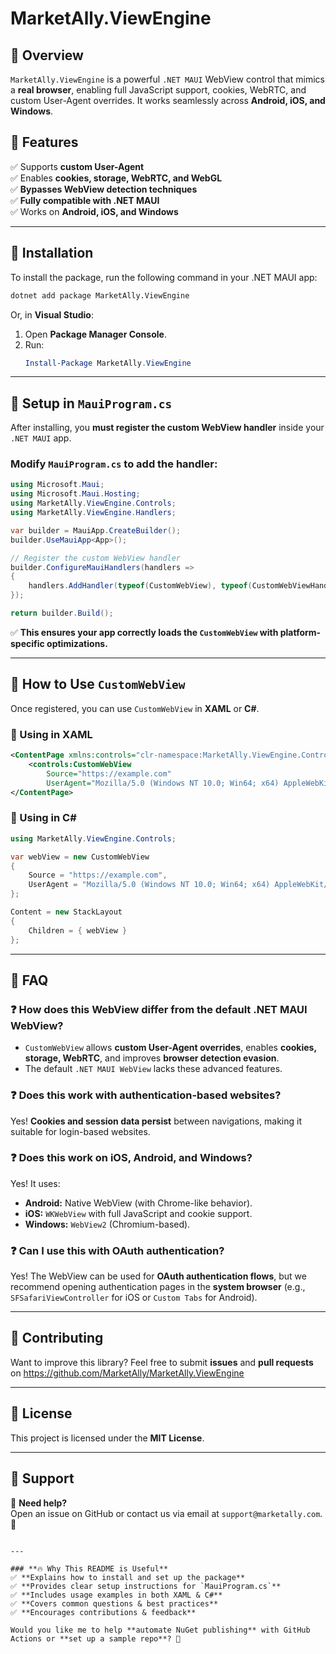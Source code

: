 # MarketAlly.ViewEngine

## 📢 Overview
`MarketAlly.ViewEngine` is a powerful `.NET MAUI` WebView control that mimics a **real browser**, enabling full JavaScript support, cookies, WebRTC, and custom User-Agent overrides. It works seamlessly across **Android, iOS, and Windows**.

## 🚀 Features
✅ Supports **custom User-Agent**  
✅ Enables **cookies, storage, WebRTC, and WebGL**  
✅ **Bypasses WebView detection techniques**  
✅ **Fully compatible with .NET MAUI**  
✅ Works on **Android, iOS, and Windows**  

---

## **📌 Installation**
To install the package, run the following command in your .NET MAUI app:
```sh
dotnet add package MarketAlly.ViewEngine
```
Or, in **Visual Studio**:
1. Open **Package Manager Console**.
2. Run:
   ```powershell
   Install-Package MarketAlly.ViewEngine
   ```

---

## **📌 Setup in `MauiProgram.cs`**
After installing, you **must register the custom WebView handler** inside your `.NET MAUI` app.

### **Modify `MauiProgram.cs` to add the handler:**
```csharp
using Microsoft.Maui;
using Microsoft.Maui.Hosting;
using MarketAlly.ViewEngine.Controls;
using MarketAlly.ViewEngine.Handlers;

var builder = MauiApp.CreateBuilder();
builder.UseMauiApp<App>();

// Register the custom WebView handler
builder.ConfigureMauiHandlers(handlers =>
{
    handlers.AddHandler(typeof(CustomWebView), typeof(CustomWebViewHandler));
});

return builder.Build();
```
✅ **This ensures your app correctly loads the `CustomWebView` with platform-specific optimizations.**

---

## **📌 How to Use `CustomWebView`**
Once registered, you can use `CustomWebView` in **XAML** or **C#**.

### **🔹 Using in XAML**
```xml
<ContentPage xmlns:controls="clr-namespace:MarketAlly.ViewEngine.Controls;assembly=MarketAlly.ViewEngine">
    <controls:CustomWebView 
        Source="https://example.com"
        UserAgent="Mozilla/5.0 (Windows NT 10.0; Win64; x64) AppleWebKit/537.36 (KHTML, like Gecko) Chrome/120.0.0.0 Safari/537.36"/>
</ContentPage>
```

### **🔹 Using in C#**
```csharp
using MarketAlly.ViewEngine.Controls;

var webView = new CustomWebView
{
    Source = "https://example.com",
    UserAgent = "Mozilla/5.0 (Windows NT 10.0; Win64; x64) AppleWebKit/537.36 (KHTML, like Gecko) Chrome/120.0.0.0 Safari/537.36"
};

Content = new StackLayout
{
    Children = { webView }
};
```

---

## **📌 FAQ**
### ❓ **How does this WebView differ from the default .NET MAUI WebView?**
- `CustomWebView` allows **custom User-Agent overrides**, enables **cookies, storage, WebRTC**, and improves **browser detection evasion**.
- The default `.NET MAUI WebView` lacks these advanced features.

### ❓ **Does this work with authentication-based websites?**
Yes! **Cookies and session data persist** between navigations, making it suitable for login-based websites.

### ❓ **Does this work on iOS, Android, and Windows?**
Yes! It uses:
- **Android:** Native WebView (with Chrome-like behavior).
- **iOS:** `WKWebView` with full JavaScript and cookie support.
- **Windows:** `WebView2` (Chromium-based).

### ❓ **Can I use this with OAuth authentication?**
Yes! The WebView can be used for **OAuth authentication flows**, but we recommend opening authentication pages in the **system browser** (e.g., `SFSafariViewController` for iOS or `Custom Tabs` for Android).

---

## **📌 Contributing**
Want to improve this library? Feel free to submit **issues** and **pull requests** on https://github.com/MarketAlly/MarketAlly.ViewEngine

---

## **📌 License**
This project is licensed under the **MIT License**.

---

## **📌 Support**
💬 **Need help?**  
Open an issue on GitHub or contact us via email at `support@marketally.com`. 🚀
```

---

### **🔥 Why This README is Useful**
✅ **Explains how to install and set up the package**  
✅ **Provides clear setup instructions for `MauiProgram.cs`**  
✅ **Includes usage examples in both XAML & C#**  
✅ **Covers common questions & best practices**  
✅ **Encourages contributions & feedback**

Would you like me to help **automate NuGet publishing** with GitHub Actions or **set up a sample repo**? 🚀
